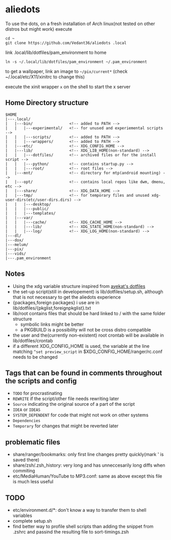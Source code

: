 # aliedots

To use the dots, on a fresh installation of Arch linux(not tested on other distros but might work) execute
```
cd ~
git clone https://github.com/Vedant36/aliedots .local
```
link .local/lib/dotfiles/pam_environment to home
```
ln -s ~/.local/lib/dotfiles/pam_environment ~/.pam_environment
```
to get a wallpaper, link an image to `~/pix/current*` (check ~/.local/etc/X11/xinitrc to change this)

execute the xinit wrapper `x` on the shell to start the x server

## Home Directory structure

```
$HOME
|---.local/
|   |---bin/                <!-- added to PATH -->
|   |   |---experimental/   <!-- for unused and experiemental scripts -->
|   |   |---scripts/        <!-- added to PATH -->
|   |   |---wrappers/       <!-- added to PATH -->
|   |---etc/                <!-- XDG_CONFIG_HOME -->
|   |---lib/                <!-- XDG_LIB_HOME(non-standard) -->
|   |   |---dotfiles/       <!-- archived files or for the install script -->
|   |   |---python/         <!-- contains startup.py -->
|   |   |---root/           <!-- root files -->
|   |---mnt/                <!-- directory for mtp(android mounting) -->
|   |---opt/                <!-- contains local repos like dwm, dmenu, etc -->
|   |---share/              <!-- XDG_DATA_HOME -->
|   |---tmp/                <!-- for temporary files and unused xdg-user-dirs(etc/user-dirs.dirs) -->
|   |   |---desktop/
|   |   |---public/
|   |   |---templates/
|   |---var/
|   |   |---cache/          <!-- XDG_CACHE_HOME -->
|   |   |---lib/            <!-- XDG_STATE_HOME(non-standard) -->
|   |   |---log/            <!-- XDG_LOG_HOME(non-standard) -->
|---dl/
|---dox/
|---melum/
|---pix/
|---vids/
|---.pam_environment
```

## Notes
- Using the xdg variable structure inspired from [ayekat's dotfiles](https://github.com/ayekat/dotfiles)
- the set-up script(still in developement) is lib/dotfiles/setup.sh, although that is not necessary to get the aliedots experience
- {packages,foreign packages} i use are in lib/dotfiles/{pkglist,foreignpkglist}.txt
- lib/root contains files that should be hard linked to / with the same folder structure
    * symbolic links might be better
    * a PKGBUILD is a possibility will not be cross distro compatible
- the user and the(currently non-existent) root crontab will be available in lib/dotfiles/crontab
- if a different XDG_CONFIG_HOME is used, the variable at the line matching `^set preview_script` in $XDG_CONFIG_HOME/ranger/rc.conf needs to be changed

## Tags that can be found in comments throughout the scripts and config
- `TODO` for procrastinating
- `REWRITE` if the script/other file needs rewriting later
- `Source` indicating the original source of a part of the script
- `IDEA` or `IDEAS`
- `SYSTEM_DEPENDENT` for code that might not work on other systems
- `Dependencies`
- `Temporary` for changes that might be reverted later

## problematic files
- share/ranger/bookmarks: only first line changes pretty quickly(mark ' is saved there)
- share/zsh/.zsh_history: very long and has unneccesarily long diffs when commiting
- etc/MediaHuman/YouTube to MP3.conf: same as above except this file is much less useful

## TODO
- etc/environment.d/*: don't know a way to transfer them to shell variables
- complete setup.sh
- find better way to profile shell scripts than adding the snippet from .zshrc and passind the resulting file to sort-timings.zsh

